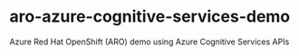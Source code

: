# aro-azure-cognitive-services-demo
Azure Red Hat OpenShift (ARO) demo using Azure Cognitive Services APIs
